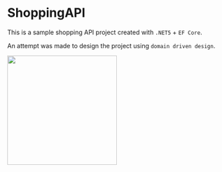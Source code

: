 # ShoppingAPI
This is a sample shopping API project created with `.NET5` + `EF Core`.

An attempt was made to design the project using `domain driven design`.

<img src="https://user-images.githubusercontent.com/23142137/141400711-4b4d4e3f-39b4-42a8-9fa9-5f9348a8ea2d.png" width=250>
